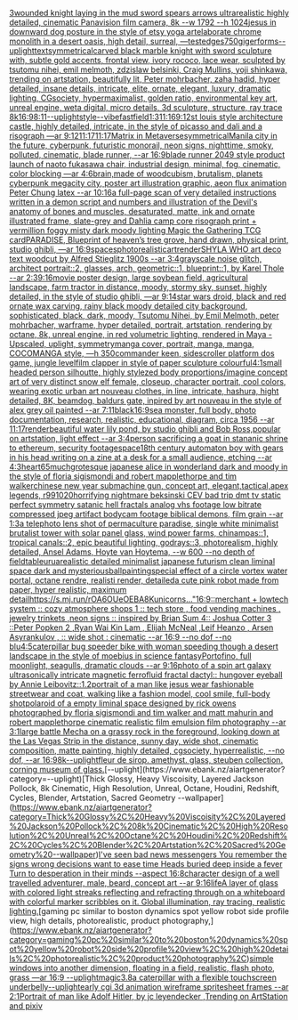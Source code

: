 [3](https://www.ebank.nz/aiartgenerator?category=3)[wounded knight laying in the mud sword spears arrows ultrarealistic highly detailed, cinematic Panavision film camera, 8k --w 1792 --h 1024](https://www.ebank.nz/aiartgenerator?category=wounded%20knight%20laying%20in%20the%20mud%20sword%20spears%20arrows%20ultrarealistic%20highly%20detailed%2C%20cinematic%20Panavision%20film%20camera%2C%208k%20--w%201792%20--h%201024)[jesus in downward dog posture in the style of etsy yoga art](https://www.ebank.nz/aiartgenerator?category=jesus%20in%20downward%20dog%20posture%20in%20the%20style%20of%20etsy%20yoga%20art)[elaborate chrome monolith in a desert oasis, high detail, surreal, —test](https://www.ebank.nz/aiartgenerator?category=elaborate%20chrome%20monolith%20in%20a%20desert%20oasis%2C%20high%20detail%2C%20surreal%2C%20%E2%80%94test)[edges](https://www.ebank.nz/aiartgenerator?category=edges)[750](https://www.ebank.nz/aiartgenerator?category=750)[giger](https://www.ebank.nz/aiartgenerator?category=giger)[forms](https://www.ebank.nz/aiartgenerator?category=forms)[--uplight](https://www.ebank.nz/aiartgenerator?category=--uplight)[text](https://www.ebank.nz/aiartgenerator?category=text)[symmetrical](https://www.ebank.nz/aiartgenerator?category=symmetrical)[carved black marble knight with sword sculpture with, subtle gold accents, frontal view, ivory rococo, lace wear, sculpted by tsutomu nihei, emil melmoth, zdzislaw belsinki, Craig Mullins, yoji shinkawa, trending on artstation, beautifully lit, Peter mohrbacher, zaha hadid, hyper detailed, insane details, intricate, elite, ornate, elegant, luxury, dramatic lighting, CGsociety, hypermaximalist, golden ratio, environmental key art, unreal engine, weta digital, micro details, 3d sculpture, structure, ray trace 8k](https://www.ebank.nz/aiartgenerator?category=carved%20black%20marble%20knight%20with%20sword%20sculpture%20with%2C%20subtle%20gold%20accents%2C%20frontal%20view%2C%20ivory%20rococo%2C%20lace%20wear%2C%20sculpted%20by%20tsutomu%20nihei%2C%20emil%20melmoth%2C%20zdzislaw%20belsinki%2C%20Craig%20Mullins%2C%20yoji%20shinkawa%2C%20trending%20on%20artstation%2C%20beautifully%20lit%2C%20Peter%20mohrbacher%2C%20zaha%20hadid%2C%20hyper%20detailed%2C%20insane%20details%2C%20intricate%2C%20elite%2C%20ornate%2C%20elegant%2C%20luxury%2C%20dramatic%20lighting%2C%20CGsociety%2C%20hypermaximalist%2C%20golden%20ratio%2C%20environmental%20key%20art%2C%20unreal%20engine%2C%20weta%20digital%2C%20micro%20details%2C%203d%20sculpture%2C%20structure%2C%20ray%20trace%208k)[16:9](https://www.ebank.nz/aiartgenerator?category=16%3A9)[8:11](https://www.ebank.nz/aiartgenerator?category=8%3A11)[--uplight](https://www.ebank.nz/aiartgenerator?category=--uplight)[style](https://www.ebank.nz/aiartgenerator?category=style)[--vibefast](https://www.ebank.nz/aiartgenerator?category=--vibefast)[field](https://www.ebank.nz/aiartgenerator?category=field)[1:3](https://www.ebank.nz/aiartgenerator?category=1%3A3)[11:16](https://www.ebank.nz/aiartgenerator?category=11%3A16)[9:12](https://www.ebank.nz/aiartgenerator?category=9%3A12)[st louis style architecture castle, highly detailed, intricate, in the style of picasso and dali and a risograph —ar 9:12](https://www.ebank.nz/aiartgenerator?category=st%20louis%20style%20architecture%20castle%2C%20highly%20detailed%2C%20intricate%2C%20in%20the%20style%20of%20picasso%20and%20dali%20and%20a%20risograph%20%E2%80%94ar%209%3A12)[11:17](https://www.ebank.nz/aiartgenerator?category=11%3A17)[11:17](https://www.ebank.nz/aiartgenerator?category=11%3A17)[Matrix in Metaverse](https://www.ebank.nz/aiartgenerator?category=Matrix%20in%20Metaverse)[symmetrical](https://www.ebank.nz/aiartgenerator?category=symmetrical)[Manila city in the future, cyberpunk, futuristic monorail, neon signs,  nighttime, smoky, polluted, cinematic, blade runner, --ar 16:9](https://www.ebank.nz/aiartgenerator?category=Manila%20city%20in%20the%20future%2C%20cyberpunk%2C%20futuristic%20monorail%2C%20neon%20signs%2C%20%20nighttime%2C%20smoky%2C%20polluted%2C%20cinematic%2C%20blade%20runner%2C%20--ar%2016%3A9)[blade runner 2049 style product launch of naoto fukasawa chair, industrial design, minimal, fog, cinematic, color blocking —ar 4:6](https://www.ebank.nz/aiartgenerator?category=blade%20runner%202049%20style%20product%20launch%20of%20naoto%20fukasawa%20chair%2C%20industrial%20design%2C%20minimal%2C%20fog%2C%20cinematic%2C%20color%20blocking%20%E2%80%94ar%204%3A6)[brain,made of wood](https://www.ebank.nz/aiartgenerator?category=brain%2Cmade%20of%20wood)[cubism, brutalism, planets cyberpunk megacity city, poster art illustration graphic, aeon flux animation Peter Chung latex --ar 10:16](https://www.ebank.nz/aiartgenerator?category=cubism%2C%20brutalism%2C%20planets%20cyberpunk%20megacity%20city%2C%20poster%20art%20illustration%20graphic%2C%20aeon%20flux%20animation%20Peter%20Chung%20latex%20--ar%2010%3A16)[a full-page scan of very detailed instructions written in a demon script and numbers and illustration of the Devil's anatomy of bones and muscles, desaturated, matte, ink and ornate illustrated frame, slate-grey and Dahlia camp core risograph print + vermillion foggy misty dark moody lighting Magic the Gathering TCG card](https://www.ebank.nz/aiartgenerator?category=a%20full-page%20scan%20of%20very%20detailed%20instructions%20written%20in%20a%20demon%20script%20and%20numbers%20and%20illustration%20of%20the%20Devil%27s%20anatomy%20of%20bones%20and%20muscles%2C%20desaturated%2C%20matte%2C%20ink%20and%20ornate%20illustrated%20frame%2C%20slate-grey%20and%20Dahlia%20camp%20core%20risograph%20print%20%2B%20vermillion%20foggy%20misty%20dark%20moody%20lighting%20Magic%20the%20Gathering%20TCG%20card)[PARADISE, Blueprint of heaven’s tree grove, hand drawn, physical print, studio ghibli, —ar 16:9](https://www.ebank.nz/aiartgenerator?category=PARADISE%2C%20Blueprint%20of%20heaven%E2%80%99s%20tree%20grove%2C%20hand%20drawn%2C%20physical%20print%2C%20studio%20ghibli%2C%20%E2%80%94ar%2016%3A9)[spaces](https://www.ebank.nz/aiartgenerator?category=spaces)[photorealistic](https://www.ebank.nz/aiartgenerator?category=photorealistic)[art](https://www.ebank.nz/aiartgenerator?category=art)[render](https://www.ebank.nz/aiartgenerator?category=render)[SHYLA WHO art deco text woodcut  by Alfred Stieglitz  1900s --ar 3:4](https://www.ebank.nz/aiartgenerator?category=SHYLA%20WHO%20art%20deco%20text%20woodcut%20%20by%20Alfred%20Stieglitz%20%201900s%20--ar%203%3A4)[grayscale noise glitch, architect portrait::2, glasses, arch, geometric::1, blueprint::1, by Karel Thole --ar 2:3](https://www.ebank.nz/aiartgenerator?category=grayscale%20noise%20glitch%2C%20architect%20portrait%3A%3A2%2C%20glasses%2C%20arch%2C%20geometric%3A%3A1%2C%20blueprint%3A%3A1%2C%20by%20Karel%20Thole%20--ar%202%3A3)[9:16](https://www.ebank.nz/aiartgenerator?category=9%3A16)[movie poster design, large soybean field, agricultural landscape, farm tractor in distance, moody, stormy sky, sunset, highly detailed, in the style of studio ghibli, —ar 9:14](https://www.ebank.nz/aiartgenerator?category=movie%20poster%20design%2C%20large%20soybean%20field%2C%20agricultural%20landscape%2C%20farm%20tractor%20in%20distance%2C%20moody%2C%20stormy%20sky%2C%20sunset%2C%20highly%20detailed%2C%20in%20the%20style%20of%20studio%20ghibli%2C%20%E2%80%94ar%209%3A14)[star wars droid, black and red ornate wax carving, rainy black moody detailed city background, sophisticated, black, dark, moody, Tsutomu Nihei, by Emil Melmoth, peter mohrbacher, warframe, hyper detailed, portrait, artstation, rendering by octane, 8k, unreal engine, in red volumetric lighting, rendered in Maya - Upscaled, uplight, symmetry](https://www.ebank.nz/aiartgenerator?category=star%20wars%20droid%2C%20black%20and%20red%20ornate%20wax%20carving%2C%20rainy%20black%20moody%20detailed%20city%20background%2C%20sophisticated%2C%20black%2C%20dark%2C%20moody%2C%20Tsutomu%20Nihei%2C%20by%20Emil%20Melmoth%2C%20peter%20mohrbacher%2C%20warframe%2C%20hyper%20detailed%2C%20portrait%2C%20artstation%2C%20rendering%20by%20octane%2C%208k%2C%20unreal%20engine%2C%20in%20red%20volumetric%20lighting%2C%20rendered%20in%20Maya%20-%20Upscaled%2C%20uplight%2C%20symmetry)[manga cover, portrait, manga, manga, COCOMANGA style, —h 350](https://www.ebank.nz/aiartgenerator?category=manga%20cover%2C%20portrait%2C%20manga%2C%20manga%2C%20COCOMANGA%20style%2C%20%E2%80%94h%20350)[commander keen, sidescroller platform dos game, jungle level](https://www.ebank.nz/aiartgenerator?category=commander%20keen%2C%20sidescroller%20platform%20dos%20game%2C%20jungle%20level)[film clapper in style of paper sculpture colourful](https://www.ebank.nz/aiartgenerator?category=film%20clapper%20in%20style%20of%20paper%20sculpture%20colourful)[4:1](https://www.ebank.nz/aiartgenerator?category=4%3A1)[small headed person silhoutte, highly stylezed body proportions](https://www.ebank.nz/aiartgenerator?category=small%20headed%20person%20silhoutte%2C%20highly%20stylezed%20body%20proportions)[/imagine concept art of very distinct snow elf  female, closeup, character portrait,  cool colors, wearing exotic urban art nouveau clothes, in line, intricate, hashura, hight detailed, 8K, beamdog, baldurs gate,  inpired by art nouveau in the style of alex grey oil painted --ar 7:11](https://www.ebank.nz/aiartgenerator?category=/imagine%20concept%20art%20of%20very%20distinct%20snow%20elf%20%20female%2C%20closeup%2C%20character%20portrait%2C%20%20cool%20colors%2C%20wearing%20exotic%20urban%20art%20nouveau%20clothes%2C%20in%20line%2C%20intricate%2C%20hashura%2C%20hight%20detailed%2C%208K%2C%20beamdog%2C%20baldurs%20gate%2C%20%20inpired%20by%20art%20nouveau%20in%20the%20style%20of%20alex%20grey%20oil%20painted%20--ar%207%3A11)[black](https://www.ebank.nz/aiartgenerator?category=black)[16:9](https://www.ebank.nz/aiartgenerator?category=16%3A9)[sea monster, full body, photo documentation, research, realistic, educational, diagram, circa 1956 --ar 11:17](https://www.ebank.nz/aiartgenerator?category=sea%20monster%2C%20full%20body%2C%20photo%20documentation%2C%20research%2C%20realistic%2C%20educational%2C%20diagram%2C%20circa%201956%20--ar%2011%3A17)[render](https://www.ebank.nz/aiartgenerator?category=render)[beautiful water lily pond,  by studio ghibli and Bob Ross,popular on artstation, light effect --ar 3:4](https://www.ebank.nz/aiartgenerator?category=beautiful%20water%20lily%20pond%2C%20%20by%20studio%20ghibli%20and%20Bob%20Ross%2Cpopular%20on%20artstation%2C%20light%20effect%20--ar%203%3A4)[person sacrificing a goat in stananic shrine to ethereum, security footage](https://www.ebank.nz/aiartgenerator?category=person%20sacrificing%20a%20goat%20in%20stananic%20shrine%20to%20ethereum%2C%20security%20footage)[space](https://www.ebank.nz/aiartgenerator?category=space)[18th century automaton boy with gears in his head writing on a zine at a desk for a small audience, etching --ar 4:3](https://www.ebank.nz/aiartgenerator?category=18th%20century%20automaton%20boy%20with%20gears%20in%20his%20head%20writing%20on%20a%20zine%20at%20a%20desk%20for%20a%20small%20audience%2C%20etching%20--ar%204%3A3)[heart](https://www.ebank.nz/aiartgenerator?category=heart)[65](https://www.ebank.nz/aiartgenerator?category=65)[much](https://www.ebank.nz/aiartgenerator?category=much)[grotesque japanese alice in wonderland dark and moody in the style of floria sigismondi and robert mapplethorpe and tim walker](https://www.ebank.nz/aiartgenerator?category=grotesque%20japanese%20alice%20in%20wonderland%20dark%20and%20moody%20in%20the%20style%20of%20floria%20sigismondi%20and%20robert%20mapplethorpe%20and%20tim%20walker)[chinese new year submachine gun, concept art, elegant,tactical,apex legends, r99](https://www.ebank.nz/aiartgenerator?category=chinese%20new%20year%20submachine%20gun%2C%20concept%20art%2C%20elegant%2Ctactical%2Capex%20legends%2C%20r99)[1020](https://www.ebank.nz/aiartgenerator?category=1020)[horrifying nightmare beksinski CEV bad trip dmt tv static perfect symmetry satanic hell fractals analog vhs footage low bitrate compressed jpeg artifact bodycam footage biblical demons, film grain --ar 1:3](https://www.ebank.nz/aiartgenerator?category=horrifying%20nightmare%20beksinski%20CEV%20bad%20trip%20dmt%20tv%20static%20perfect%20symmetry%20satanic%20hell%20fractals%20analog%20vhs%20footage%20low%20bitrate%20compressed%20jpeg%20artifact%20bodycam%20footage%20biblical%20demons%2C%20film%20grain%20--ar%201%3A3)[a telephoto lens shot of permaculture paradise, single white minimalist brutalist tower with solar panel glass, wind power farms, chinampas::1, tropical canals::2, epic beautiful lighting, godrays::3, photorealism, highly detailed, Ansel Adams, Hoyte van Hoytema, --w 600 --no depth of field](https://www.ebank.nz/aiartgenerator?category=a%20telephoto%20lens%20shot%20of%20permaculture%20paradise%2C%20single%20white%20minimalist%20brutalist%20tower%20with%20solar%20panel%20glass%2C%20wind%20power%20farms%2C%20chinampas%3A%3A1%2C%20tropical%20canals%3A%3A2%2C%20epic%20beautiful%20lighting%2C%20godrays%3A%3A3%2C%20photorealism%2C%20highly%20detailed%2C%20Ansel%20Adams%2C%20Hoyte%20van%20Hoytema%2C%20--w%20600%20--no%20depth%20of%20field)[table](https://www.ebank.nz/aiartgenerator?category=table)[urua](https://www.ebank.nz/aiartgenerator?category=urua)[realistic detailed minimalist japanese futurism clean liminal space dark and mysterious](https://www.ebank.nz/aiartgenerator?category=realistic%20detailed%20minimalist%20japanese%20futurism%20clean%20liminal%20space%20dark%20and%20mysterious)[ball](https://www.ebank.nz/aiartgenerator?category=ball)[painting](https://www.ebank.nz/aiartgenerator?category=painting)[special effect of a circle vortex water portal, octane rendre, realisti render, detailed](https://www.ebank.nz/aiartgenerator?category=special%20effect%20of%20a%20circle%20vortex%20water%20portal%2C%20octane%20rendre%2C%20realisti%20render%2C%20detailed)[a cute pink robot made from paper, hyper realistic, maximum detail](https://www.ebank.nz/aiartgenerator?category=a%20cute%20pink%20robot%20made%20from%20paper%2C%20hyper%20realistic%2C%20maximum%20detail)[<https://s.mj.run/rOA6OUeOEBA>](https://www.ebank.nz/aiartgenerator?category=%3Chttps%3A//s.mj.run/rOA6OUeOEBA%3E)[8K](https://www.ebank.nz/aiartgenerator?category=8K)[unicorns..."](https://www.ebank.nz/aiartgenerator?category=unicorns...%22)[16:9](https://www.ebank.nz/aiartgenerator?category=16%3A9)[::](https://www.ebank.nz/aiartgenerator?category=%3A%3A)[merchant + lowtech system  :: cozy atmosphere shops 1 :: tech store , food vending machines  , jewelry trinkets ,neon signs :: inspired by Brian Sum 4:: Joshua Cotter 3 ::Peter Popken 2 ,Ryan Wai Kin Lam , Elijah McNeal  ,Leif Heanzo , Arsen Asyrankulov , :: wide shot : cinematic --ar 16:9 --no dof --no blu](https://www.ebank.nz/aiartgenerator?category=merchant%20%2B%20lowtech%20system%20%20%3A%3A%20cozy%20atmosphere%20shops%201%20%3A%3A%20tech%20store%20%2C%20food%20vending%20machines%20%20%2C%20jewelry%20trinkets%20%2Cneon%20signs%20%3A%3A%20inspired%20by%20Brian%20Sum%204%3A%3A%20Joshua%20Cotter%203%20%3A%3APeter%20Popken%202%20%2CRyan%20Wai%20Kin%20Lam%20%2C%20Elijah%20McNeal%20%20%2CLeif%20Heanzo%20%2C%20Arsen%20Asyrankulov%20%2C%20%3A%3A%20wide%20shot%20%3A%20cinematic%20--ar%2016%3A9%20--no%20dof%20--no%20blu)[4:5](https://www.ebank.nz/aiartgenerator?category=4%3A5)[caterpillar bug speeder bike with woman speeding though a desert landscape in the style of moebius in science fantasy](https://www.ebank.nz/aiartgenerator?category=caterpillar%20bug%20speeder%20bike%20with%20woman%20speeding%20though%20a%20desert%20landscape%20in%20the%20style%20of%20moebius%20in%20science%20fantasy)[Portofino, full moonlight, seagulls, dramatic clouds --ar 9:16](https://www.ebank.nz/aiartgenerator?category=Portofino%2C%20full%20moonlight%2C%20seagulls%2C%20dramatic%20clouds%20--ar%209%3A16)[photo of a spin art galaxy ultrasonically intricate magnetic ferrofluid fractal dactyl:: hungover eyeball by Annie Leibovitz::1.2](https://www.ebank.nz/aiartgenerator?category=photo%20of%20a%20spin%20art%20galaxy%20ultrasonically%20intricate%20magnetic%20ferrofluid%20fractal%20dactyl%3A%3A%20hungover%20eyeball%20by%20Annie%20Leibovitz%3A%3A1.2)[portrait of a man like jesus wear fashionable streetwear and coat, walking like a fashion model, cool smile, full-body shot](https://www.ebank.nz/aiartgenerator?category=portrait%20of%20a%20man%20like%20jesus%20wear%20fashionable%20streetwear%20and%20coat%2C%20walking%20like%20a%20fashion%20model%2C%20cool%20smile%2C%20full-body%20shot)[polaroid of a empty liminal space designed by rick owens photographed by floria sigismondi and tim walker  and matt mahurin and robert mapplethorpe cinematic realistic film emulsion film photography --ar 3:1](https://www.ebank.nz/aiartgenerator?category=polaroid%20of%20a%20empty%20liminal%20space%20designed%20by%20rick%20owens%20photographed%20by%20floria%20sigismondi%20and%20tim%20walker%20%20and%20matt%20mahurin%20and%20robert%20mapplethorpe%20cinematic%20realistic%20film%20emulsion%20film%20photography%20--ar%203%3A1)[large battle Mecha on a grassy rock in the foreground, looking down at the Las Vegas Strip in the distance, sunny day, wide shot, cinematic composition, matte painting, highly detailed, cgsociety, hyperrealistic, --no dof, --ar 16:9](https://www.ebank.nz/aiartgenerator?category=large%20battle%20Mecha%20on%20a%20grassy%20rock%20in%20the%20foreground%2C%20looking%20down%20at%20the%20Las%20Vegas%20Strip%20in%20the%20distance%2C%20sunny%20day%2C%20wide%20shot%2C%20cinematic%20composition%2C%20matte%20painting%2C%20highly%20detailed%2C%20cgsociety%2C%20hyperrealistic%2C%20--no%20dof%2C%20--ar%2016%3A9)[8k](https://www.ebank.nz/aiartgenerator?category=8k)[--uplight](https://www.ebank.nz/aiartgenerator?category=--uplight)[fleur de sirop. amethyst. glass, steuben collection. corning museum of glass.](https://www.ebank.nz/aiartgenerator?category=fleur%20de%20sirop.%20amethyst.%20glass%2C%20steuben%20collection.%20corning%20museum%20of%20glass.)[--uplight](https://www.ebank.nz/aiartgenerator?category=--uplight)[Thick Glossy, Heavy Viscoisity, Layered Jackson Pollock, 8k Cinematic, High Resolution, Unreal, Octane, Houdini, Redshift, Cycles, Blender, Artstation, Sacred Geometry --wallpaper](https://www.ebank.nz/aiartgenerator?category=Thick%20Glossy%2C%20Heavy%20Viscoisity%2C%20Layered%20Jackson%20Pollock%2C%208k%20Cinematic%2C%20High%20Resolution%2C%20Unreal%2C%20Octane%2C%20Houdini%2C%20Redshift%2C%20Cycles%2C%20Blender%2C%20Artstation%2C%20Sacred%20Geometry%20--wallpaper)[I've seen bad news messengers  You remember the signs wrong decisions  want to ease time Heads buried deep inside a fever Turn to desperation in their minds --aspect 16:8](https://www.ebank.nz/aiartgenerator?category=I%27ve%20seen%20bad%20news%20messengers%20%20You%20remember%20the%20signs%20wrong%20decisions%20%20want%20to%20ease%20time%20Heads%20buried%20deep%20inside%20a%20fever%20Turn%20to%20desperation%20in%20their%20minds%20--aspect%2016%3A8)[character design of a well travelled adventurer, male, beard, concept art --ar 9:16](https://www.ebank.nz/aiartgenerator?category=character%20design%20of%20a%20well%20travelled%20adventurer%2C%20male%2C%20beard%2C%20concept%20art%20--ar%209%3A16)[life](https://www.ebank.nz/aiartgenerator?category=life)[A layer of glass with colored light streaks reflecting and refracting through on a whiteboard with colorful marker scribbles on it. Global illumination, ray tracing, realistic lighting.](https://www.ebank.nz/aiartgenerator?category=A%20layer%20of%20glass%20with%20colored%20light%20streaks%20reflecting%20and%20refracting%20through%20on%20a%20whiteboard%20with%20colorful%20marker%20scribbles%20on%20it.%20Global%20illumination%2C%20ray%20tracing%2C%20realistic%20lighting.)[gaming pc similar to boston dynamics spot yellow robot side profile view, high details, photorealistic, product photography,](https://www.ebank.nz/aiartgenerator?category=gaming%20pc%20similar%20to%20boston%20dynamics%20spot%20yellow%20robot%20side%20profile%20view%2C%20high%20details%2C%20photorealistic%2C%20product%20photography%2C)[simple windows into another dimension, floating in a field, realistic, flash photo, grass —ar 16:9 --uplight](https://www.ebank.nz/aiartgenerator?category=simple%20windows%20into%20another%20dimension%2C%20floating%20in%20a%20field%2C%20realistic%2C%20flash%20photo%2C%20grass%20%E2%80%94ar%2016%3A9%20--uplight)[magic](https://www.ebank.nz/aiartgenerator?category=magic)[3.8](https://www.ebank.nz/aiartgenerator?category=3.8)[a caterpillar with a flexible touchscreen underbelly](https://www.ebank.nz/aiartgenerator?category=a%20caterpillar%20with%20a%20flexible%20touchscreen%20underbelly)[--uplight](https://www.ebank.nz/aiartgenerator?category=--uplight)[early cgi 3d animation wireframe spritesheet frames --ar 2:1](https://www.ebank.nz/aiartgenerator?category=early%20cgi%203d%20animation%20wireframe%20spritesheet%20frames%20--ar%202%3A1)[Portrait of man like Adolf Hitler,  by jc leyendecker ,Trending on ArtStation and pixiv](https://www.ebank.nz/aiartgenerator?category=Portrait%20of%20man%20like%20Adolf%20Hitler%2C%20%20by%20jc%20leyendecker%20%2CTrending%20on%20ArtStation%20and%20pixiv)